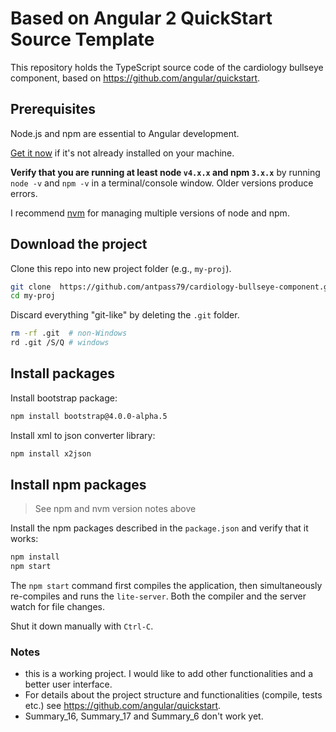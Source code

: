 # Based on Angular 2 QuickStart Source Template

This repository holds the TypeScript source code of the cardiology bullseye component, based on https://github.com/angular/quickstart.

## Prerequisites

Node.js and npm are essential to Angular development. 
    
<a href="https://docs.npmjs.com/getting-started/installing-node" target="_blank" title="Installing Node.js and updating npm">
Get it now</a> if it's not already installed on your machine.
 
**Verify that you are running at least node `v4.x.x` and npm `3.x.x`**
by running `node -v` and `npm -v` in a terminal/console window.
Older versions produce errors.

I recommend [nvm](https://github.com/creationix/nvm) for managing multiple versions of node and npm.

## Download the project

Clone this repo into new project folder (e.g., `my-proj`).
```bash
git clone  https://github.com/antpass79/cardiology-bullseye-component.git  my-proj
cd my-proj
```

Discard everything "git-like" by deleting the `.git` folder.
```bash
rm -rf .git  # non-Windows
rd .git /S/Q # windows
```

## Install packages

Install bootstrap package:

```bash
npm install bootstrap@4.0.0-alpha.5
```

Install xml to json converter library:

```bash
npm install x2json
```

## Install npm packages

> See npm and nvm version notes above

Install the npm packages described in the `package.json` and verify that it works:

```bash
npm install
npm start
```

The `npm start` command first compiles the application, 
then simultaneously re-compiles and runs the `lite-server`.
Both the compiler and the server watch for file changes.

Shut it down manually with `Ctrl-C`.


### Notes

- this is a working project. I would like to add other functionalities and a better user interface.
- For details about the project structure and functionalities (compile, tests etc.) see https://github.com/angular/quickstart.
- Summary_16, Summary_17 and Summary_6 don't work yet.

